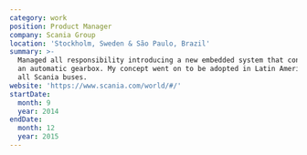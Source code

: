 ```yaml
---
category: work
position: Product Manager
company: Scania Group
location: 'Stockholm, Sweden & São Paulo, Brazil'
summary: >-
  Managed all responsibility introducing a new embedded system that controlled
  an automatic gearbox. My concept went on to be adopted in Latin America, for
  all Scania buses.
website: 'https://www.scania.com/world/#/'
startDate:
  month: 9
  year: 2014
endDate:
  month: 12
  year: 2015
---
```


